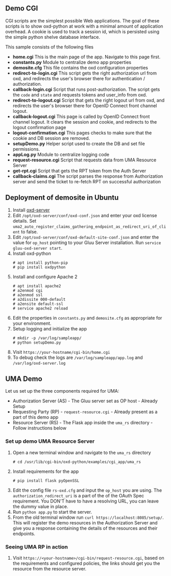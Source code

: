 ## Demo CGI

CGI scripts are the simplest possible Web applications. The goal of
these scripts is to show oxd-python at work with a minimal amount of
application overhead. A cookie is used to track a session id, which
is persisted using the simple python shelve database interface.

This sample consists of the following files

* **home.cgi** This is the main page of the app. Navigate to this page
first.
* **constants.py** Module to centralize demo app properties
* **demosite.cfg** This file contains the oxd configuration properties
* **redirect-to-login.cgi** This script gets the right authorization url from
oxd, and redirects the user's browser there for authentication / authorization.
* **callback-login.cgi** Script that runs post-authorization. The script
gets the `code` and `state` and requests tokens and user_info from oxd.
* **redirect-to-logout.cgi** Script that gets the right logout url from oxd,
and redirects the user's browser there for OpenID Connect front channel logout.
* **callback-logout.cgi** This page is called by OpenID Connect
front channel logout. It clears the session and cookie, and redirects
to the logout confirmation page
* **logout-confirmation.cgi** This pages checks to make sure that the
cookie and DB session are removed.
* **setupDemo.py** Helper script used to create the DB and set
file permissions.
* **appLog.py** Module to centralize logging code
* **request-resource.cgi** Script that requests data from UMA Resource Server
* **get-rpt.cgi** Script that gets the RPT token from the Auth Server
* **callback-claims.cgi** The script parses the response from Authorization
server and send the ticket to re-fetch RPT on successful authorization

## Deployment of demosite in Ubuntu

1. Install [oxd-server](https://gluu.org/docs/oxd/install/)
2. Edit `/opt/oxd-server/conf/oxd-conf.json` and enter your oxd license details.
Set `uma2_auto_register_claims_gathering_endpoint_as_redirect_uri_of_client` to false.
3. Edit `/opt/oxd-server/conf/oxd-default-site-conf.json` and enter the value for
`op_host` pointing to your Gluu Server installation. Run `service gluu-oxd-server start`.
4. Install oxd-python
    ```
    # apt install python-pip
    # pip install oxdpython
    ```
5. Install and configure Apache 2
    ```
    # apt install apache2
    # a2enmod cgi
    # a2enmod ssl
    # a2dissite 000-default
    # a2ensite default-ssl
    # service apache2 reload
    ```
6. Edit the properties in `constants.py` and `demosite.cfg` as appropriate for
your environment.
7. Setup logging and initialize the app
    ```
    # mkdir -p /var/log/sampleapp/
    # python setupDemo.py
    ```
10. Visit `https://your-hostname/cgi-bin/home.cgi`
11. To debug check the logs are `/var/log/sampleapp/app.log` and `/var/log/oxd-server.log`

## UMA Demo

Let us set up the three components required for UMA:
* Authorization Server (AS)  - The Gluu server set as OP host - Already Setup
* Requesting Party (RP) - `request-resource.cgi` - Already present as a part of this demo app
* Resource Server (RS) - The Flask app inside the `uma_rs` directory - Follow instructions below

### Set up demo UMA Resource Server

1. Open a new terminal window and navigate to the `uma_rs` directory
    ```
    # cd /usr/lib/cgi-bin/oxd-python/examples/cgi_app/uma_rs
    ```
2. Install requirements for the app
    ```
    # pip install flask pyOpenSSL
    ```
3. Edit the config file `rs-oxd.cfg` and input the `op_host` you are using. The `authorization_redirect_uri`
   is a part of the of the OAuth Spec requirement. You DON'T have to have a resolving URL, you can leave the dummy value
   in place.
4. Run `python app.py` to start the server.
5. From the old terminal window run `curl https://localhost:8085/setup/`. This will register the demo resources in
   the Authorization Server and give you a response containing the details of the resources and their endpoints.

### Seeing UMA RP in action

1. Visit `https://<your-hostname>/cgi-bin/request-resource.cgi`, based on the requirements and configured policies,
the links should get you the resource from the resource server.
